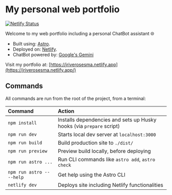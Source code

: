 # My personal web portfolio

[![Netlify Status](https://api.netlify.com/api/v1/badges/1223f3f0-623b-4184-a523-aa03fc624aee/deploy-status)](https://app.netlify.com/sites/jriverosesma/deploys)

Welcome to my web portfolio including a personal ChatBot assistant 🌐

- Built using: [Astro](https://astro.build/).
- Deployed on: [Netlify](https://www.netlify.com/).
- ChatBot powered by: [Google's Gemini](https://gemini.google.com/)

Visit my portfolio at: [https://jriverosesma.netlify.app](https://jriverosesma.netlify.app/)

## Commands

All commands are run from the root of the project, from a terminal:

| Command                   | Action                                                               |
| :------------------------ | :------------------------------------------------------------------- |
| `npm install`             | Installs dependencies and sets up Husky hooks (via `prepare` script) |
| `npm run dev`             | Starts local dev server at `localhost:3000`                          |
| `npm run build`           | Build production site to `./dist/`                                   |
| `npm run preview`         | Preview build locally, before deploying                              |
| `npm run astro ...`       | Run CLI commands like `astro add`, `astro check`                     |
| `npm run astro -- --help` | Get help using the Astro CLI                                         |
| `netlify dev`             | Deploys site including Netlify functionalities                       |
